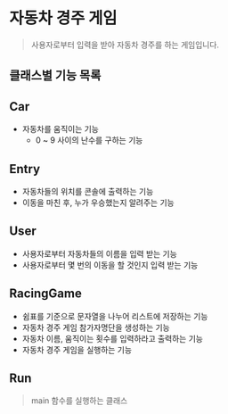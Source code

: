 # 자동차 경주 게임
> 사용자로부터 입력을 받아 자동차 경주를 하는 게임입니다.

## 클래스별 기능 목록

## Car
- 자동차를 움직이는 기능
	- 0 ~ 9 사이의 난수를 구하는 기능

## Entry
- 자동차들의 위치를 콘솔에 출력하는 기능
- 이동을 마친 후, 누가 우승했는지 알려주는 기능

## User
- 사용자로부터 자동차들의 이름을 입력 받는 기능
- 사용자로부터 몇 번의 이동을 할 것인지 입력 받는 기능

## RacingGame
- 쉼표를 기준으로 문자열을 나누어 리스트에 저장하는 기능
- 자동차 경주 게임 참가자명단을 생성하는 기능
- 자동차 이름, 움직이는 횟수를 입력하라고 출력하는 기능
- 자동차 경주 게임을 실행하는 기능

## Run
> main 함수를 실행하는 클래스
